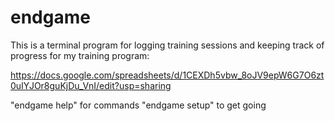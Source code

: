 # endgame
This is a terminal program for logging training sessions and keeping track of progress for my training program:

https://docs.google.com/spreadsheets/d/1CEXDh5vbw_8oJV9epW6G7O6zt0uIYJOr8guKjDu_VnI/edit?usp=sharing

"endgame help" for commands
"endgame setup" to get going
